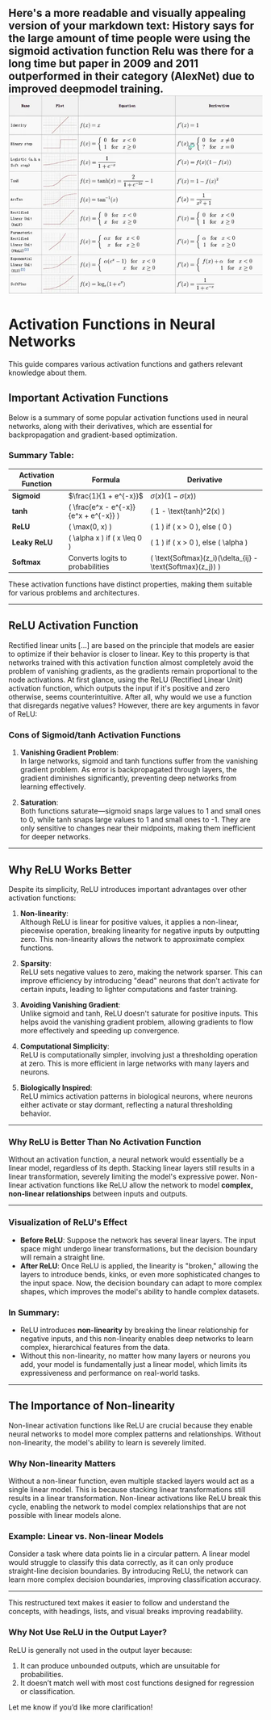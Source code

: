 Here's a more readable and visually appealing version of your markdown text:
History says for the large amount of time people were using the sigmoid activation function
Relu was there for a long time but paper in 2009 and 2011 outperformed in their category (AlexNet) due to improved deepmodel training.
![img_2.png](../Assets/img_2.png)
---

# Activation Functions in Neural Networks

This guide compares various activation functions and gathers relevant knowledge about them.

## Important Activation Functions

Below is a summary of some popular activation functions used in neural networks, along with their derivatives, which are essential for backpropagation and gradient-based optimization.

### Summary Table:

| Activation Function | Formula                                 | Derivative                                                   |
|---------------------|-----------------------------------------|--------------------------------------------------------------|
| **Sigmoid**          | $\frac{1}{1 + e^{-x}}$                  | $\sigma(x)(1 - \sigma(x))$                                   |
| **tanh**             | \( \frac{e^x - e^{-x}}{e^x + e^{-x}} \) | \( 1 - \text{tanh}^2(x) \)                                   |
| **ReLU**             | \( \max(0, x) \)                        | \( 1 \) if \( x > 0 \), else \( 0 \)                         |
| **Leaky ReLU**       | \( \alpha x \) if \( x \leq 0 \)        | \( 1 \) if \( x > 0 \), else \( \alpha \)                    |
| **Softmax**          | Converts logits to probabilities        | \( \text{Softmax}(z_i)(\delta_{ij} - \text{Softmax}(z_j)) \) |

These activation functions have distinct properties, making them suitable for various problems and architectures.

---

## ReLU Activation Function
Rectified linear units […] are based on the principle that models are easier to optimize if their behavior is closer to linear.
Key to this property is that networks trained with this activation function almost completely avoid the problem of vanishing gradients, as the gradients remain proportional to the node activations.
At first glance, using the ReLU (Rectified Linear Unit) activation function, which outputs the input if it's positive and zero otherwise, seems counterintuitive. After all, why would we use a function that disregards negative values? However, there are key arguments in favor of ReLU:

### Cons of Sigmoid/tanh Activation Functions

1. **Vanishing Gradient Problem**:  
   In large networks, sigmoid and tanh functions suffer from the vanishing gradient problem. As error is backpropagated through layers, the gradient diminishes significantly, preventing deep networks from learning effectively.
   
2. **Saturation**:  
   Both functions saturate—sigmoid snaps large values to 1 and small ones to 0, while tanh snaps large values to 1 and small ones to -1. They are only sensitive to changes near their midpoints, making them inefficient for deeper networks.

---

## Why ReLU Works Better

Despite its simplicity, ReLU introduces important advantages over other activation functions:

1. **Non-linearity**:  
   Although ReLU is linear for positive values, it applies a non-linear, piecewise operation, breaking linearity for negative inputs by outputting zero. This non-linearity allows the network to approximate complex functions.

2. **Sparsity**:  
   ReLU sets negative values to zero, making the network sparser. This can improve efficiency by introducing "dead" neurons that don't activate for certain inputs, leading to lighter computations and faster training.

3. **Avoiding Vanishing Gradient**:  
   Unlike sigmoid and tanh, ReLU doesn't saturate for positive inputs. This helps avoid the vanishing gradient problem, allowing gradients to flow more effectively and speeding up convergence.

4. **Computational Simplicity**:  
   ReLU is computationally simpler, involving just a thresholding operation at zero. This is more efficient in large networks with many layers and neurons.

5. **Biologically Inspired**:  
   ReLU mimics activation patterns in biological neurons, where neurons either activate or stay dormant, reflecting a natural thresholding behavior.

---

### Why ReLU is Better Than No Activation Function

Without an activation function, a neural network would essentially be a linear model, regardless of its depth. Stacking linear layers still results in a linear transformation, severely limiting the model's expressive power. Non-linear activation functions like ReLU allow the network to model **complex, non-linear relationships** between inputs and outputs.

---

### Visualization of ReLU's Effect
- **Before ReLU**: Suppose the network has several linear layers. The input space might undergo linear transformations, but the decision boundary will remain a straight line.
- **After ReLU**: Once ReLU is applied, the linearity is "broken," allowing the layers to introduce bends, kinks, or even more sophisticated changes to the input space. Now, the decision boundary can adapt to more complex shapes, which improves the model's ability to handle complex datasets.

### In Summary:
- ReLU introduces **non-linearity** by breaking the linear relationship for negative inputs, and this non-linearity enables deep networks to learn complex, hierarchical features from the data.
- Without this non-linearity, no matter how many layers or neurons you add, your model is fundamentally just a linear model, which limits its expressiveness and performance on real-world tasks.
---

## The Importance of Non-linearity

Non-linear activation functions like ReLU are crucial because they enable neural networks to model more complex patterns and relationships. Without non-linearity, the model's ability to learn is severely limited.

### Why Non-linearity Matters

Without a non-linear function, even multiple stacked layers would act as a single linear model. This is because stacking linear transformations still results in a linear transformation. Non-linear activations like ReLU break this cycle, enabling the network to model complex relationships that are not possible with linear models alone.

### Example: Linear vs. Non-linear Models

Consider a task where data points lie in a circular pattern. A linear model would struggle to classify this data correctly, as it can only produce straight-line decision boundaries. By introducing ReLU, the network can learn more complex decision boundaries, improving classification accuracy.

---

This restructured text makes it easier to follow and understand the concepts, with headings, lists, and visual breaks improving readability.

### Why Not Use ReLU in the Output Layer?
ReLU is generally not used in the output layer because:
1. It can produce unbounded outputs, which are unsuitable for probabilities.
2. It doesn’t match well with most cost functions designed for regression or classification.

Let me know if you’d like more clarification!